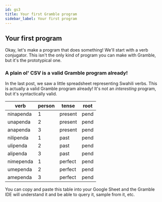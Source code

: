 ```yaml
---
id: gs3
title: Your first Gramble program
sidebar_label: Your first program
---
```


## Your first program

Okay, let's make a program that does something!  We'll start with a verb conjugator.  This isn't the only kind of program you can make with Gramble, but it's the prototypical one.

### A plain ol' CSV is a valid Gramble program already!

In the last post, we saw a little spreadsheet representing Swahili verbs.  This is actually a valid Gramble program already!  It's not an *interesting* program, but it's syntactically valid.  

| verb  | person | tense | root |
|-----------|--------|-------|-----|
| ninapenda | 1 | present | pend |
| unapenda | 2 | present |  pend |
| anapenda | 3 | present |  pend |
| nilipenda | 1 | past |  pend |
| ulipenda | 2 | past |  pend |
| alipenda | 3 | past | pend |
| nimependa | 1 | perfect | pend |
| umependa | 2 | perfect | pend |
| amependa | 3 | perfect | pend |

You can copy and paste this table into your Google Sheet and the Gramble IDE will understand it and be able to query it, sample from it, etc.
